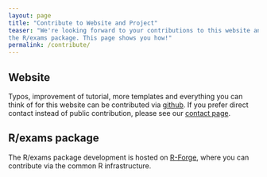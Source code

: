 ```yaml
---
layout: page
title: "Contribute to Website and Project"
teaser: "We're looking forward to your contributions to this website and
the R/exams package. This page shows you how!"
permalink: /contribute/
---
```


## Website

Typos, improvement of tutorial, more templates and everything you can
think of for this website can be contributed via [github][gh]. If you
prefer direct contact instead of public contribution, please see our
[contact page][contact].

[gh]: https://github.com/rexams/web
[contact]: /contact/

## R/exams package

The R/exams package development is hosted on [R-Forge][rforge], where
you can contribute via the common R infrastructure.

[rforge]: https://r-forge.r-project.org/projects/exams/
